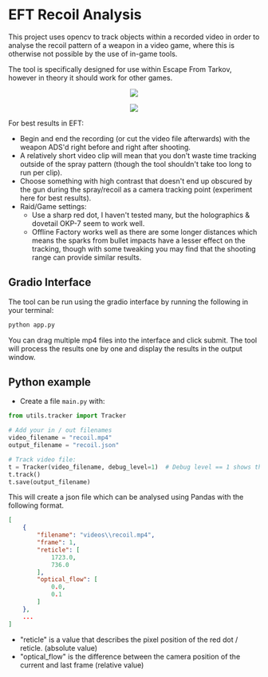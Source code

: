# EFT Recoil Analysis
This project uses opencv to track objects within a recorded video in order to analyse the recoil pattern of a weapon in a video game, where this is otherwise not possible by the use of in-game tools.

The tool is specifically designed for use within Escape From Tarkov, however in theory it should work for other games.

<p align="center">
  <img src="https://user-images.githubusercontent.com/64594018/188312056-c76147cb-56ca-43fd-b427-5ddaaf663361.gif" />
</p>

<p align="center">
  <img src="https://user-images.githubusercontent.com/64594018/182401951-8336208e-e8bc-4acb-b305-cb6de584eecb.PNG" />
</p>

For best results in EFT:
 - Begin and end the recording (or cut the video file afterwards) with the weapon ADS'd right before and right after shooting.
 - A relatively short video clip will mean that you don't waste time tracking outside of the spray pattern (though the tool shouldn't take too long to run per clip).
 - Choose something with high contrast that doesn't end up obscured by the gun during the spray/recoil as a camera tracking point (experiment here for best results).
 - Raid/Game settings:
    - Use a sharp red dot, I haven't tested many, but the holographics & dovetail OKP-7 seem to work well.
    - Offline Factory works well as there are some longer distances which means the sparks from bullet impacts have a lesser effect on the tracking, though with some tweaking you may find that the shooting range can provide similar results.


## Gradio Interface

The tool can be run using the gradio interface by running the following in your terminal:
```cmd
python app.py
```

You can drag multiple mp4 files into the interface and click submit. The tool will process the results one by one and
display the results in the output window.

## Python example

* Create a file `main.py` with:

```Python
from utils.tracker import Tracker

# Add your in / out filenames
video_filename = "recoil.mp4"
output_filename = "recoil.json"

# Track video file:
t = Tracker(video_filename, debug_level=1)  # Debug level == 1 shows the tracking in real time.
t.track()
t.save(output_filename)

```

This will create a json file which can be analysed using Pandas with the following format.

```JSON
[
    {
        "filename": "videos\\recoil.mp4",
        "frame": 1,
        "reticle": [
            1723.0,
            736.0
        ],
        "optical_flow": [
            0.0,
            0.1
        ]
    },
    ...
]
```

 - "reticle" is a value that describes the pixel position of the red dot / reticle. (absolute value)
 - "optical_flow" is the difference between the camera position of the current and last frame (relative value)
